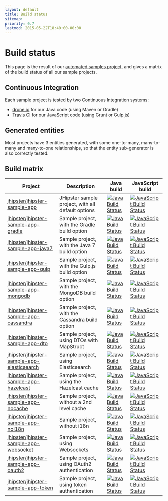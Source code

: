 ```yaml
---
layout: default
title: Build status
sitemap:
priority: 0.7
lastmod: 2015-05-22T18:40:00-00:00
---
```


# <i class="fa fa-industry"></i> Build status

This page is the result of our [automated samples project](https://github.com/jhipster/jhipster-automated-samples), and gives a matrix of the build status of all our sample projects.

## Continuous Integration

Each sample project is tested by two Continuous Integration systems:

- [drone.io](https://drone.io/) for our Java code (using Maven or Gradle)
- [Travis CI](https://travis-ci.org/) for our JavaScript code (using Grunt or Gulp.js)

## Generated entities

Most projects have 3 entities generated, with some one-to-many, many-to-many and many-to-one relationships, so that the entity sub-generator is also correctly tested.

## Build matrix

| Project          | Description       | Java build    | JavaScript build |
| ------------- | ----------------- | ------------- | ------------- |
| [jhipster/jhipster-sample-app](https://github.com/jhipster/jhipster-sample-app) | JHipster sample project, with all default options | [![Java Build Status](https://drone.io/github.com/jhipster/jhipster-sample-app/status.png)](https://drone.io/github.com/jhipster/jhipster-sample-app/latest)  | [![JavaScript Build Status](https://travis-ci.org/jhipster/jhipster-sample-app.svg?branch=master)](https://travis-ci.org/jhipster/jhipster-sample-app)  |
| [jhipster/jhipster-sample-app-gradle](https://github.com/jhipster/jhipster-sample-app-gradle) | Sample project, with the Gradle build option | [![Java Build Status](https://drone.io/github.com/jhipster/jhipster-sample-app-gradle/status.png)](https://drone.io/github.com/jhipster/jhipster-sample-app-gradle/latest)  | [![JavaScript Build Status](https://travis-ci.org/jhipster/jhipster-sample-app-gradle.svg?branch=master)](https://travis-ci.org/jhipster/jhipster-sample-app-gradle)  |
| [jhipster/jhipster-sample-app-java7](https://github.com/jhipster/jhipster-sample-app-java7) | Sample project, with the Java 7 build option | [![Java Build Status](https://drone.io/github.com/jhipster/jhipster-sample-app-java7/status.png)](https://drone.io/github.com/jhipster/jhipster-sample-app-java7/latest)  | [![JavaScript Build Status](https://travis-ci.org/jhipster/jhipster-sample-app-java7.svg?branch=master)](https://travis-ci.org/jhipster/jhipster-sample-app-java7)  |
| [jhipster/jhipster-sample-app-gulp](https://github.com/jhipster/jhipster-sample-app-gulp) | Sample project, with the Gulp.js build option | [![Java Build Status](https://drone.io/github.com/jhipster/jhipster-sample-app-gulp/status.png)](https://drone.io/github.com/jhipster/jhipster-sample-app-gulp/latest)  | [![JavaScript Build Status](https://travis-ci.org/jhipster/jhipster-sample-app-gulp.svg?branch=master)](https://travis-ci.org/jhipster/jhipster-sample-app-gulp)  |
| [jhipster/jhipster-sample-app-mongodb](https://github.com/jhipster/jhipster-sample-app-mongodb) | Sample project, with the MongoDB build option | [![Java Build Status](https://drone.io/github.com/jhipster/jhipster-sample-app-mongodb/status.png)](https://drone.io/github.com/jhipster/jhipster-sample-app-mongodb/latest)  | [![JavaScript Build Status](https://travis-ci.org/jhipster/jhipster-sample-app-mongodb.svg?branch=master)](https://travis-ci.org/jhipster/jhipster-sample-app-mongodb)  |
| [jhipster/jhipster-sample-app-cassandra](https://github.com/jhipster/jhipster-sample-app-cassandra) | Sample project, with the Cassandra build option | [![Java Build Status](https://drone.io/github.com/jhipster/jhipster-sample-app-cassandra/status.png)](https://drone.io/github.com/jhipster/jhipster-sample-app-cassandra/latest)  | [![JavaScript Build Status](https://travis-ci.org/jhipster/jhipster-sample-app-cassandra.svg?branch=master)](https://travis-ci.org/jhipster/jhipster-sample-app-cassandra)  |
| [jhipster/jhipster-sample-app-dto](https://github.com/jhipster/jhipster-sample-app-dto) | Sample project, using DTOs with MapStruct | [![Java Build Status](https://drone.io/github.com/jhipster/jhipster-sample-app-dto/status.png)](https://drone.io/github.com/jhipster/jhipster-sample-app-dto/latest)  | [![JavaScript Build Status](https://travis-ci.org/jhipster/jhipster-sample-app-dto.svg?branch=master)](https://travis-ci.org/jhipster/jhipster-sample-app-dto)  |
| [jhipster/jhipster-sample-app-elasticsearch](https://github.com/jhipster/jhipster-sample-app-elasticsearch) | Sample project, using Elasticsearch | [![Java Build Status](https://drone.io/github.com/jhipster/jhipster-sample-app-elasticsearch/status.png)](https://drone.io/github.com/jhipster/jhipster-sample-app-elasticsearch/latest)  | [![JavaScript Build Status](https://travis-ci.org/jhipster/jhipster-sample-app-elasticsearch.svg?branch=master)](https://travis-ci.org/jhipster/jhipster-sample-app-elasticsearch)  |
| [jhipster/jhipster-sample-app-hazelcast](https://github.com/jhipster/jhipster-sample-app-hazelcast) | Sample project, using the Hazelcast cache | [![Java Build Status](https://drone.io/github.com/jhipster/jhipster-sample-app-hazelcast/status.png)](https://drone.io/github.com/jhipster/jhipster-sample-app-hazelcast/latest)  | [![JavaScript Build Status](https://travis-ci.org/jhipster/jhipster-sample-app-hazelcast.svg?branch=master)](https://travis-ci.org/jhipster/jhipster-sample-app-hazelcast)  |
| [jhipster/jhipster-sample-app-nocache](https://github.com/jhipster/jhipster-sample-app-nocache) | Sample project, without a 2nd level cache | [![Java Build Status](https://drone.io/github.com/jhipster/jhipster-sample-app-nocache/status.png)](https://drone.io/github.com/jhipster/jhipster-sample-app-nocache/latest)  | [![JavaScript Build Status](https://travis-ci.org/jhipster/jhipster-sample-app-nocache.svg?branch=master)](https://travis-ci.org/jhipster/jhipster-sample-app-nocache)  |
| [jhipster/jhipster-sample-app-noi18n](https://github.com/jhipster/jhipster-sample-app-noi18n) | Sample project, without i18n | [![Java Build Status](https://drone.io/github.com/jhipster/jhipster-sample-app-noi18n/status.png)](https://drone.io/github.com/jhipster/jhipster-sample-app-noi18n/latest)  | [![JavaScript Build Status](https://travis-ci.org/jhipster/jhipster-sample-app-noi18n.svg?branch=master)](https://travis-ci.org/jhipster/jhipster-sample-app-noi18n)  |
| [jhipster/jhipster-sample-app-websocket](https://github.com/jhipster/jhipster-sample-app-websocket) | Sample project, using Websockets | [![Java Build Status](https://drone.io/github.com/jhipster/jhipster-sample-app-websocket/status.png)](https://drone.io/github.com/jhipster/jhipster-sample-app-websocket/latest)  | [![JavaScript Build Status](https://travis-ci.org/jhipster/jhipster-sample-app-websocket.svg?branch=master)](https://travis-ci.org/jhipster/jhipster-sample-app-websocket)  |
| [jhipster/jhipster-sample-app-oauth2](https://github.com/jhipster/jhipster-sample-app-oauth2) | Sample project, using OAuth2 authentication | [![Java Build Status](https://drone.io/github.com/jhipster/jhipster-sample-app-oauth2/status.png)](https://drone.io/github.com/jhipster/jhipster-sample-app-oauth2/latest)  | [![JavaScript Build Status](https://travis-ci.org/jhipster/jhipster-sample-app-oauth2.svg?branch=master)](https://travis-ci.org/jhipster/jhipster-sample-app-oauth2)  |
| [jhipster/jhipster-sample-app-token](https://github.com/jhipster/jhipster-sample-app-token) | Sample project, using token authentication | [![Java Build Status](https://drone.io/github.com/jhipster/jhipster-sample-app-token/status.png)](https://drone.io/github.com/jhipster/jhipster-sample-app-token/latest)  | [![JavaScript Build Status](https://travis-ci.org/jhipster/jhipster-sample-app-token.svg?branch=master)](https://travis-ci.org/jhipster/jhipster-sample-app-token)  |
